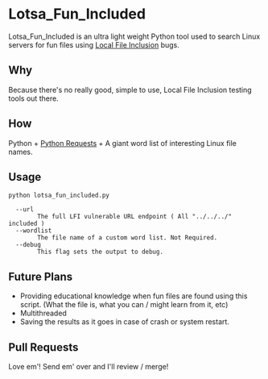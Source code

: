 # Lotsa_Fun_Included
 Lotsa_Fun_Included is an ultra light weight Python tool used to search Linux servers for fun files using [Local File Inclusion](https://en.wikipedia.org/wiki/File_inclusion_vulnerability#Local_file_inclusion) bugs.
 
## Why
Because there's no really good, simple to use, Local File Inclusion testing tools out there.

## How
Python + [Python Requests](https://requests.readthedocs.io/en/master/) + A giant word list of interesting Linux file names.

## Usage

`python lotsa_fun_included.py`

```
  --url
        The full LFI vulnerable URL endpoint ( All "../../../" included )
  --wordlist
        The file name of a custom word list. Not Required.
  --debug
        This flag sets the output to debug.
```

## Future Plans
* Providing educational knowledge when fun files are found using this script. (What the file is, what you can / might learn from it, etc)
* Multithreaded
* Saving the results as it goes in case of crash or system restart.

## Pull Requests
Love em'! Send em' over and I'll review / merge!
